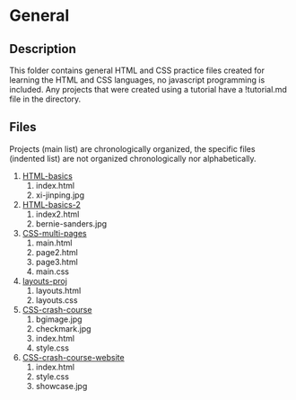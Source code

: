 # General

## Description

This folder contains general HTML and CSS practice files created for learning the HTML and CSS languages, no javascript programming is included. Any projects that were created using a tutorial have a !tutorial.md file in the directory.

## Files

Projects (main list) are chronologically organized, the specific files (indented list) are not organized chronologically nor alphabetically.

1. [HTML-basics](https://github.com/afshaalzubair/web-development/tree/main/general/HTML-basics)
   1. index.html
   2. xi-jinping.jpg
2. [HTML-basics-2](https://github.com/afshaalzubair/web-development/tree/main/general/HTML-basics-2)
   1. index2.html
   2. bernie-sanders.jpg
3. [CSS-multi-pages](https://github.com/afshaalzubair/web-development/tree/main/general/CSS-multi-pages)
   1. main.html
   2. page2.html
   3. page3.html
   4. main.css
4. [layouts-proj](https://github.com/afshaalzubair/web-development/tree/main/general/layouts-proj)
   1. layouts.html
   2. layouts.css
5. [CSS-crash-course](https://github.com/afshaalzubair/web-development/tree/main/general/CSS-crash-course)
   1. bgimage.jpg
   2. checkmark.jpg
   3. index.html
   4. style.css
6. [CSS-crash-course-website](https://github.com/afshaalzubair/web-development/tree/main/general/CSS-crash-course-website)
   1. index.html
   2. style.css
   3. showcase.jpg

